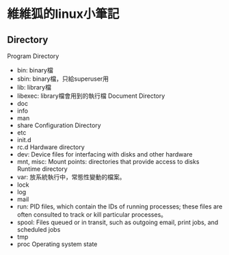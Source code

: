 # 維維狐的linux小筆記


## Directory


Program Directory
* bin: binary檔
* sbin: binary檔，只給superuser用
* lib: library檔
* libexec: library檔會用到的執行檔
Document Directory
* doc
* info
* man
* share
Configuration Directory
* etc
* init.d
* rc.d
Hardware directory
* dev: Device files for interfacing with disks and other hardware
* mnt, misc: Mount points: directories that provide access to disks
Runtime directory
* var: 放系統執行中，常態性變動的檔案。
* lock
* log
* mail
* run: PID files, which contain the IDs of running processes; these files are often consulted to track or kill particular processes。
* spool: Files queued or in transit, such as outgoing email, print jobs, and scheduled jobs
* tmp
* proc Operating system state







